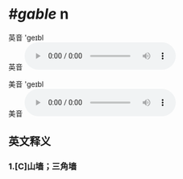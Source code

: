 # ***\#gable*** n
英音 'ɡeɪbl  
英音
<audio src="./media/gable1_AAC.aac" controls="controls"></audio>

美音 'ɡeɪbl  
美音
<audio src="./media/gable2_AAC.aac" controls="controls"></audio>



  

英文释义
---
### 1.**[C]山墙；三角墙**  


